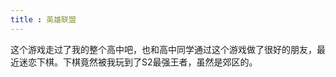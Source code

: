 ```yaml
---
title : 英雄联盟
---
```


这个游戏走过了我的整个高中吧，也和高中同学通过这个游戏做了很好的朋友，最近迷恋下棋。下棋竟然被我玩到了S2最强王者，虽然是郊区的。

<common-ImageList :list="[
    'http://cdn.chenyingshuang.cn/games/lol/lol1.jpg?imageMogr2/auto-orient',
    'http://cdn.chenyingshuang.cn/games/lol/lol2.jpg?imageMogr2/auto-orient',
    'http://cdn.chenyingshuang.cn/games/lol/lol3.jpg?imageMogr2/auto-orient',
    'http://cdn.chenyingshuang.cn/games/lol/lol4.jpg?imageMogr2/auto-orient',
    'http://cdn.chenyingshuang.cn/games/lol/lol5.png?imageMogr2/auto-orient',
    'http://cdn.chenyingshuang.cn/games/lol/lol6.png?imageMogr2/auto-orient',
    'http://cdn.chenyingshuang.cn/games/lol/lol7.png?imageMogr2/auto-orient',
    'http://cdn.chenyingshuang.cn/games/lol/lol8.png?imageMogr2/auto-orient',
    'http://cdn.chenyingshuang.cn/games/lol/lol9.png?imageMogr2/auto-orient',
    'http://cdn.chenyingshuang.cn/games/lol/lol10.png?imageMogr2/auto-orient',
]"/>